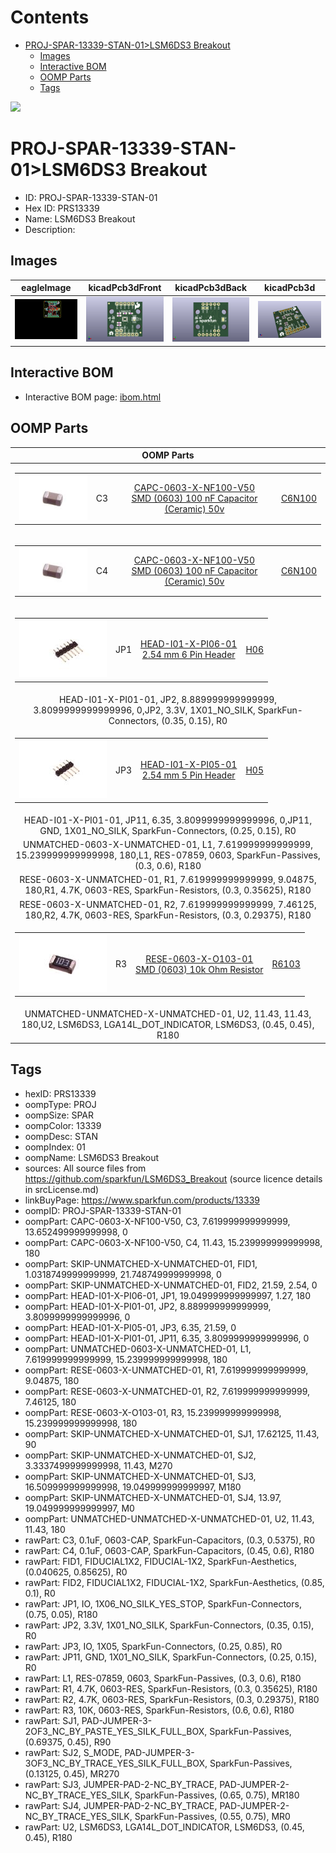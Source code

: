 



Contents
========

* [PROJ-SPAR-13339-STAN-01>LSM6DS3 Breakout](#proj-spar-13339-stan-01lsm6ds3-breakout)
	* [Images](#images)
	* [Interactive BOM](#interactive-bom)
	* [OOMP Parts](#oomp-parts)
	* [Tags](#tags)
  
![][im]
# PROJ-SPAR-13339-STAN-01>LSM6DS3 Breakout

- ID: PROJ-SPAR-13339-STAN-01
- Hex ID: PRS13339
- Name: LSM6DS3 Breakout
- Description: 

## Images
  
  

|eagleImage|kicadPcb3dFront|kicadPcb3dBack|kicadPcb3d|
| :---: | :---: | :---: | :---: |
|[![eagleImage](eagleImage_140.png)](eagleImage_600.png)|[![kicadPcb3dFront](kicadPcb3dFront_140.png)](kicadPcb3dFront_600.png)|[![kicadPcb3dBack](kicadPcb3dBack_140.png)](kicadPcb3dBack_600.png)|[![kicadPcb3d](kicadPcb3d_140.png)](kicadPcb3d_600.png)|

## Interactive BOM

- Interactive BOM page: [ibom.html](kicad/bom/ibom.html)

## OOMP Parts
  

|OOMP Parts|
| :---: |
|<table><tr><td>![CAPC-0603-X-NF100-V50](https://raw.githubusercontent.com/oomlout/oomlout_OOMP_parts/main/CAPC-0603-X-NF100-V50/image_140.jpg)</td><td> C3</td><td>[CAPC-0603-X-NF100-V50<br>SMD (0603) 100 nF Capacitor (Ceramic) 50v](https://github.com/oomlout/oomlout_OOMP_parts/tree/main/CAPC-0603-X-NF100-V50/)</td><td>[C6N100](https://github.com/oomlout/oomlout_OOMP_parts/tree/main/CAPC-0603-X-NF100-V50/)</td></tr></table>|
|<table><tr><td>![CAPC-0603-X-NF100-V50](https://raw.githubusercontent.com/oomlout/oomlout_OOMP_parts/main/CAPC-0603-X-NF100-V50/image_140.jpg)</td><td> C4</td><td>[CAPC-0603-X-NF100-V50<br>SMD (0603) 100 nF Capacitor (Ceramic) 50v](https://github.com/oomlout/oomlout_OOMP_parts/tree/main/CAPC-0603-X-NF100-V50/)</td><td>[C6N100](https://github.com/oomlout/oomlout_OOMP_parts/tree/main/CAPC-0603-X-NF100-V50/)</td></tr></table>|
|<table><tr><td>![HEAD-I01-X-PI06-01](https://raw.githubusercontent.com/oomlout/oomlout_OOMP_parts/main/HEAD-I01-X-PI06-01/image_140.jpg)</td><td> JP1</td><td>[HEAD-I01-X-PI06-01<br>2.54 mm 6 Pin Header](https://github.com/oomlout/oomlout_OOMP_parts/tree/main/HEAD-I01-X-PI06-01/)</td><td>[H06](https://github.com/oomlout/oomlout_OOMP_parts/tree/main/HEAD-I01-X-PI06-01/)</td></tr></table>|
|HEAD-I01-X-PI01-01, JP2, 8.889999999999999, 3.8099999999999996, 0,JP2, 3.3V, 1X01_NO_SILK, SparkFun-Connectors, (0.35, 0.15), R0|
|<table><tr><td>![HEAD-I01-X-PI05-01](https://raw.githubusercontent.com/oomlout/oomlout_OOMP_parts/main/HEAD-I01-X-PI05-01/image_140.jpg)</td><td> JP3</td><td>[HEAD-I01-X-PI05-01<br>2.54 mm 5 Pin Header](https://github.com/oomlout/oomlout_OOMP_parts/tree/main/HEAD-I01-X-PI05-01/)</td><td>[H05](https://github.com/oomlout/oomlout_OOMP_parts/tree/main/HEAD-I01-X-PI05-01/)</td></tr></table>|
|HEAD-I01-X-PI01-01, JP11, 6.35, 3.8099999999999996, 0,JP11, GND, 1X01_NO_SILK, SparkFun-Connectors, (0.25, 0.15), R0|
|UNMATCHED-0603-X-UNMATCHED-01, L1, 7.619999999999999, 15.239999999999998, 180,L1, RES-07859, 0603, SparkFun-Passives, (0.3, 0.6), R180|
|RESE-0603-X-UNMATCHED-01, R1, 7.619999999999999, 9.04875, 180,R1, 4.7K, 0603-RES, SparkFun-Resistors, (0.3, 0.35625), R180|
|RESE-0603-X-UNMATCHED-01, R2, 7.619999999999999, 7.46125, 180,R2, 4.7K, 0603-RES, SparkFun-Resistors, (0.3, 0.29375), R180|
|<table><tr><td>![RESE-0603-X-O103-01](https://raw.githubusercontent.com/oomlout/oomlout_OOMP_parts/main/RESE-0603-X-O103-01/image_140.jpg)</td><td> R3</td><td>[RESE-0603-X-O103-01<br>SMD (0603) 10k Ohm Resistor](https://github.com/oomlout/oomlout_OOMP_parts/tree/main/RESE-0603-X-O103-01/)</td><td>[R6103](https://github.com/oomlout/oomlout_OOMP_parts/tree/main/RESE-0603-X-O103-01/)</td></tr></table>|
|UNMATCHED-UNMATCHED-X-UNMATCHED-01, U2, 11.43, 11.43, 180,U2, LSM6DS3, LGA14L_DOT_INDICATOR, LSM6DS3, (0.45, 0.45), R180|

## Tags

- hexID: PRS13339
- oompType: PROJ
- oompSize: SPAR
- oompColor: 13339
- oompDesc: STAN
- oompIndex: 01
- oompName: LSM6DS3 Breakout
- sources: All source files from https://github.com/sparkfun/LSM6DS3_Breakout (source licence details in srcLicense.md)
- linkBuyPage: https://www.sparkfun.com/products/13339
- oompID: PROJ-SPAR-13339-STAN-01
- oompPart: CAPC-0603-X-NF100-V50, C3, 7.619999999999999, 13.652499999999998, 0
- oompPart: CAPC-0603-X-NF100-V50, C4, 11.43, 15.239999999999998, 180
- oompPart: SKIP-UNMATCHED-X-UNMATCHED-01, FID1, 1.0318749999999999, 21.748749999999998, 0
- oompPart: SKIP-UNMATCHED-X-UNMATCHED-01, FID2, 21.59, 2.54, 0
- oompPart: HEAD-I01-X-PI06-01, JP1, 19.049999999999997, 1.27, 180
- oompPart: HEAD-I01-X-PI01-01, JP2, 8.889999999999999, 3.8099999999999996, 0
- oompPart: HEAD-I01-X-PI05-01, JP3, 6.35, 21.59, 0
- oompPart: HEAD-I01-X-PI01-01, JP11, 6.35, 3.8099999999999996, 0
- oompPart: UNMATCHED-0603-X-UNMATCHED-01, L1, 7.619999999999999, 15.239999999999998, 180
- oompPart: RESE-0603-X-UNMATCHED-01, R1, 7.619999999999999, 9.04875, 180
- oompPart: RESE-0603-X-UNMATCHED-01, R2, 7.619999999999999, 7.46125, 180
- oompPart: RESE-0603-X-O103-01, R3, 15.239999999999998, 15.239999999999998, 180
- oompPart: SKIP-UNMATCHED-X-UNMATCHED-01, SJ1, 17.62125, 11.43, 90
- oompPart: SKIP-UNMATCHED-X-UNMATCHED-01, SJ2, 3.3337499999999998, 11.43, M270
- oompPart: SKIP-UNMATCHED-X-UNMATCHED-01, SJ3, 16.509999999999998, 19.049999999999997, M180
- oompPart: SKIP-UNMATCHED-X-UNMATCHED-01, SJ4, 13.97, 19.049999999999997, M0
- oompPart: UNMATCHED-UNMATCHED-X-UNMATCHED-01, U2, 11.43, 11.43, 180
- rawPart: C3, 0.1uF, 0603-CAP, SparkFun-Capacitors, (0.3, 0.5375), R0
- rawPart: C4, 0.1uF, 0603-CAP, SparkFun-Capacitors, (0.45, 0.6), R180
- rawPart: FID1, FIDUCIAL1X2, FIDUCIAL-1X2, SparkFun-Aesthetics, (0.040625, 0.85625), R0
- rawPart: FID2, FIDUCIAL1X2, FIDUCIAL-1X2, SparkFun-Aesthetics, (0.85, 0.1), R0
- rawPart: JP1, IO, 1X06_NO_SILK_YES_STOP, SparkFun-Connectors, (0.75, 0.05), R180
- rawPart: JP2, 3.3V, 1X01_NO_SILK, SparkFun-Connectors, (0.35, 0.15), R0
- rawPart: JP3, IO, 1X05, SparkFun-Connectors, (0.25, 0.85), R0
- rawPart: JP11, GND, 1X01_NO_SILK, SparkFun-Connectors, (0.25, 0.15), R0
- rawPart: L1, RES-07859, 0603, SparkFun-Passives, (0.3, 0.6), R180
- rawPart: R1, 4.7K, 0603-RES, SparkFun-Resistors, (0.3, 0.35625), R180
- rawPart: R2, 4.7K, 0603-RES, SparkFun-Resistors, (0.3, 0.29375), R180
- rawPart: R3, 10K, 0603-RES, SparkFun-Resistors, (0.6, 0.6), R180
- rawPart: SJ1, PAD-JUMPER-3-2OF3_NC_BY_PASTE_YES_SILK_FULL_BOX, SparkFun-Passives, (0.69375, 0.45), R90
- rawPart: SJ2, S_MODE, PAD-JUMPER-3-3OF3_NC_BY_TRACE_YES_SILK_FULL_BOX, SparkFun-Passives, (0.13125, 0.45), MR270
- rawPart: SJ3, JUMPER-PAD-2-NC_BY_TRACE, PAD-JUMPER-2-NC_BY_TRACE_YES_SILK, SparkFun-Passives, (0.65, 0.75), MR180
- rawPart: SJ4, JUMPER-PAD-2-NC_BY_TRACE, PAD-JUMPER-2-NC_BY_TRACE_YES_SILK, SparkFun-Passives, (0.55, 0.75), MR0
- rawPart: U2, LSM6DS3, LGA14L_DOT_INDICATOR, LSM6DS3, (0.45, 0.45), R180



[im]: kicadPcb3d_450.png
